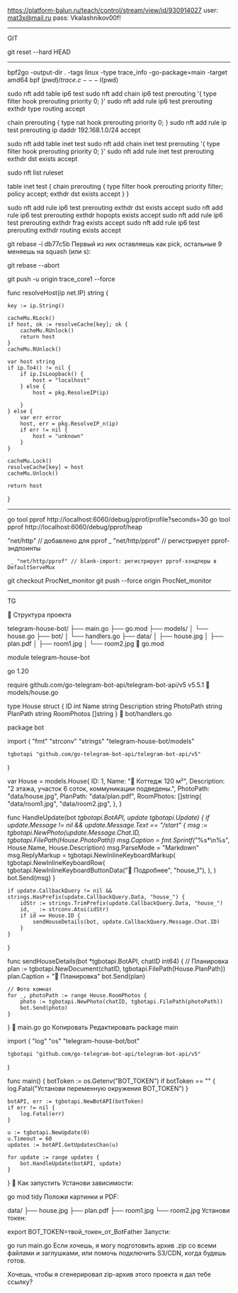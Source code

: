 
https://platform-balun.ru/teach/control/stream/view/id/930914027
user: mat3x@mail.ru
pass: Vkalashnikov00f!

__________________________________________________
GIT

git reset --hard HEAD
____________________________________________________



bpf2go -output-dir . -tags linux -type trace_info -go-package=main -target amd64 bpf $(pwd)/trace.c -- -I$(pwd)



sudo nft add table ip6 test
sudo nft add chain ip6 test prerouting '{ type filter hook prerouting priority 0; }'
sudo nft add rule ip6 test prerouting exthdr type routing accept

chain prerouting {
    type nat hook prerouting priority 0;
}
sudo nft add rule ip test prerouting ip daddr 192.168.1.0/24 accept




sudo nft add table inet test
sudo nft add chain inet test prerouting '{ type filter hook prerouting priority 0; }'
sudo nft add rule inet test prerouting exthdr dst exists accept


sudo nft list ruleset

table inet test {
        chain prerouting {
                type filter hook prerouting priority filter; policy accept;
                exthdr dst exists accept
        }
}


sudo nft add rule ip6 test prerouting exthdr dst exists accept
sudo nft add rule ip6 test prerouting exthdr hopopts exists accept
sudo nft add rule ip6 test prerouting exthdr frag exists accept
sudo nft add rule ip6 test prerouting exthdr routing exists accept



git rebase -i db77c5b 
Первый из них оставляешь как pick, остальные 9 меняешь на squash (или s):

git rebase --abort


git push -u origin trace_core1 --force


func resolveHost(ip net.IP) string {

	key := ip.String()

	cacheMu.RLock()
	if host, ok := resolveCache[key]; ok {
		cacheMu.RUnlock()
		return host
	}
	cacheMu.RUnlock()

	var host string
	if ip.To4() != nil {
		if ip.IsLoopback() {
			host = "localhost"
		} else {
			host = pkg.ResolveIP(ip)

		}
	} else {
		var err error
		host, err = pkg.ResolveIP_n(ip)
		if err != nil {
			host = "unknown"
		}
	}

	cacheMu.Lock()
	resolveCache[key] = host
	cacheMu.Unlock()

	return host
}







_______________________________________________________________________________________________


go tool pprof http://localhost:6060/debug/pprof/profile?seconds=30
go tool pprof http://localhost:6060/debug/pprof/heap



"net/http"      // добавлено для pprof
	_ "net/http/pprof" // регистрирует pprof-эндпоинты

     _ "net/http/pprof" // blank-import: регистрирует pprof-хэндлеры в DefaultServeMux



git checkout ProcNet_monitor
git push --force origin ProcNet_monitor


______________________________________________________________________________________________
TG

📁 Структура проекта

telegram-house-bot/
├── main.go
├── go.mod
├── models/
│   └── house.go
├── bot/
│   └── handlers.go
├── data/
│   ├── house.jpg
│   ├── plan.pdf
│   ├── room1.jpg
│   └── room2.jpg
🔧 go.mod

module telegram-house-bot

go 1.20

require github.com/go-telegram-bot-api/telegram-bot-api/v5 v5.5.1
🧱 models/house.go


type House struct {
	ID          int
	Name        string
	Description string
	PhotoPath   string
	PlanPath    string
	RoomPhotos  []string
}
🤖 bot/handlers.go

package bot

import (
	"fmt"
	"strconv"
	"strings"
	"telegram-house-bot/models"

	tgbotapi "github.com/go-telegram-bot-api/telegram-bot-api/v5"
)

var House = models.House{
	ID:          1,
	Name:        "🏡 Коттедж 120 м²",
	Description: "2 этажа, участок 6 соток, коммуникации подведены.",
	PhotoPath:   "data/house.jpg",
	PlanPath:    "data/plan.pdf",
	RoomPhotos: []string{
		"data/room1.jpg",
		"data/room2.jpg",
	},
}

func HandleUpdate(bot *tgbotapi.BotAPI, update tgbotapi.Update) {
	if update.Message != nil && update.Message.Text == "/start" {
		msg := tgbotapi.NewPhoto(update.Message.Chat.ID, tgbotapi.FilePath(House.PhotoPath))
		msg.Caption = fmt.Sprintf("*%s*\n%s", House.Name, House.Description)
		msg.ParseMode = "Markdown"
		msg.ReplyMarkup = tgbotapi.NewInlineKeyboardMarkup(
			tgbotapi.NewInlineKeyboardRow(
				tgbotapi.NewInlineKeyboardButtonData("📄 Подробнее", "house_1"),
			),
		)
		bot.Send(msg)
	}

	if update.CallbackQuery != nil && strings.HasPrefix(update.CallbackQuery.Data, "house_") {
		idStr := strings.TrimPrefix(update.CallbackQuery.Data, "house_")
		id, _ := strconv.Atoi(idStr)
		if id == House.ID {
			sendHouseDetails(bot, update.CallbackQuery.Message.Chat.ID)
		}
	}
}

func sendHouseDetails(bot *tgbotapi.BotAPI, chatID int64) {
	// Планировка
	plan := tgbotapi.NewDocument(chatID, tgbotapi.FilePath(House.PlanPath))
	plan.Caption = "📐 Планировка"
	bot.Send(plan)

	// Фото комнат
	for _, photoPath := range House.RoomPhotos {
		photo := tgbotapi.NewPhoto(chatID, tgbotapi.FilePath(photoPath))
		bot.Send(photo)
	}
}
🚀 main.go
go
Копировать
Редактировать
package main

import (
	"log"
	"os"
	"telegram-house-bot/bot"

	tgbotapi "github.com/go-telegram-bot-api/telegram-bot-api/v5"
)

func main() {
	botToken := os.Getenv("BOT_TOKEN")
	if botToken == "" {
		log.Fatal("Установи переменную окружения BOT_TOKEN")
	}

	botAPI, err := tgbotapi.NewBotAPI(botToken)
	if err != nil {
		log.Fatal(err)
	}

	u := tgbotapi.NewUpdate(0)
	u.Timeout = 60
	updates := botAPI.GetUpdatesChan(u)

	for update := range updates {
		bot.HandleUpdate(botAPI, update)
	}
}
🧪 Как запустить
Установи зависимости:


go mod tidy
Положи картинки и PDF:


data/
├── house.jpg
├── plan.pdf
├── room1.jpg
└── room2.jpg
Установи токен:


export BOT_TOKEN=твой_токен_от_BotFather
Запусти:


go run main.go
Если хочешь, я могу подготовить архив .zip со всеми файлами и заглушками, или помочь подключить S3/CDN, когда будешь готов.

Хочешь, чтобы я сгенерировал zip-архив этого проекта и дал тебе ссылку?







